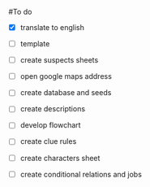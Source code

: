 #To do

- [x] translate to english
- [ ] template
- [ ] create suspects sheets
- [ ] open google maps address
- [ ] create database and seeds
- [ ] create descriptions
- [ ] develop flowchart
- [ ] create clue rules
- [ ] create characters sheet
- [ ] create conditional relations and jobs

